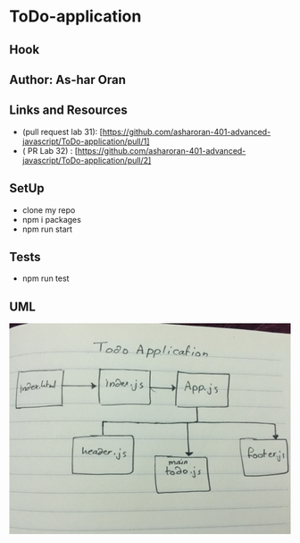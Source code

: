 # ToDo-application

## Hook 

## Author: As-har Oran

## Links and Resources

* (pull request lab 31): [https://github.com/asharoran-401-advanced-javascript/ToDo-application/pull/1]
* ( PR Lab 32) : [https://github.com/asharoran-401-advanced-javascript/ToDo-application/pull/2]

## SetUp
- clone my repo 
- npm i packages
- npm run start

## Tests
- npm run test 

## UML
![alt text](assets/lab-31.jpg)